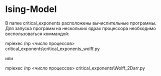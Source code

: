 # Ising-Model

В папке critical_exponents расположены вычислительные программы.
Для запуска программ на нескольких ядрах процессора необходимо воспользоваться коммандой:

mpiexec /np <число процессов> critical_exponents\critical_exponents_wolff.py

или

mpiexec /np <число процессов> critical_exponents\Wolff_2Darr.py
